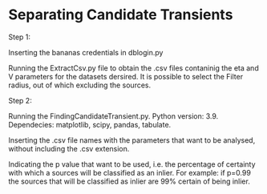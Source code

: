 # Separating Candidate Transients

Step 1: 

Inserting the bananas credentials in dblogin.py

Running the ExtractCsv.py file to obtain the .csv files contaninig the eta and V parameters for the datasets dersired. It is possible to select the Filter radius, out of which excluding the sources. 

Step 2: 

Running the FindingCandidateTransient.py. Python version: 3.9. Dependecies: matplotlib, scipy, pandas, tabulate. 

Inserting the .csv file names with the parameters that want to be analysed, without including the .csv extension. 

Indicating the p value that want to be used, i.e. the percentage of certainty with which a sources will be classified as an inlier. For example: if p=0.99 the sources that will be classified as inlier are 99% certain of being inlier. 
